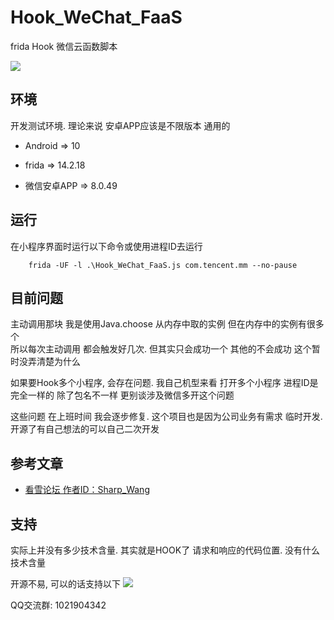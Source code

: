 # Hook_WeChat_FaaS
frida Hook 微信云函数脚本

![](https://raw.githubusercontent.com/FourTwooo/Hook_WeChat_FaaS/main/cesi.png)

## 环境

开发测试环境. 理论来说 安卓APP应该是不限版本 通用的

 - Android => 10

- frida => 14.2.18

- 微信安卓APP => 8.0.49



## 运行


在小程序界面时运行以下命令或使用进程ID去运行
```
    frida -UF -l .\Hook_WeChat_FaaS.js com.tencent.mm --no-pause
```

## 目前问题

主动调用那块 我是使用Java.choose 从内存中取的实例 但在内存中的实例有很多个  
所以每次主动调用 都会触发好几次. 但其实只会成功一个 其他的不会成功 这个暂时没弄清楚为什么
  
如果要Hook多个小程序, 会存在问题. 我自己机型来看 打开多个小程序 进程ID是完全一样的 除了包名不一样
更别谈涉及微信多开这个问题
  
这些问题 在上班时间 我会逐步修复. 这个项目也是因为公司业务有需求 临时开发. 开源了有自己想法的可以自己二次开发


## 参考文章

 - [看雪论坛 作者ID：Sharp_Wang](https://mp.weixin.qq.com/s/7yZzf4V-2fcn-jRwm4uO-w)

## 支持

实际上并没有多少技术含量. 其实就是HOOK了 请求和响应的代码位置. 没有什么技术含量

开源不易, 可以的话支持以下
![](https://github.com/FourTwooo/Hook_WeChat_FaaS/blob/main/wx.jpg?raw=true)
  
QQ交流群: 1021904342
